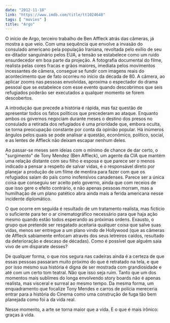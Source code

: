 ```yaml
---
date: "2012-11-18"
link: "https://www.imdb.com/title/tt1024648"
tags: [ "movies" ]
title: "Argo"
---
```

O início de Argo, terceiro trabalho de Ben Affleck atrás das câmeras, já mostra a que veio. Com uma sequência que envolve a invasão do consulado americano pela população Iraniana, revoltada pelo exílio de seu ex-ditador sanguinário pelos EUA, a tensão se estabelece como um ruído ensurdecedor em boa parte da projeção. A fotografia documental do filme, realista pelas cores fracas e grãos maiores, imediata pelos movimentos incessantes de câmera, consegue se fundir com imagens reais do acontecimento que de fato ocorreu no início da década de 80. A câmera, ao aplicar zooms nas pessoas envolvidas, aproxima o espectador do drama pessoal que se estabelece com esse evento quando descobrimos que seis refugiados poderão ser executados a qualquer momento se forem descobertos.

A introdução que precede a história é rápida, mas faz questão de apresentar todos os fatos políticos que precederam ao ataque. Enquanto ambos os governos negociam durante meses o destino dos presos no consulado a retirada dos refugiados é uma prioridade que, embora oculta, se torna preocupação constante por conta da opinião popular. Há inúmeros ângulos pelos quais se pode analisar a questão, econômico, político, social, e as lentes de Affleck não deixam escapar nenhum deles.

Ao passar-se meses sem ideias com o mínimo de chance de dar certo, o "surgimento" de Tony Mendez (Ben Affleck), um agente da CIA que mantém uma relação distante com seu filho e esposa e que parece ser o menos indicado a pensar a respeito de salvar vidas, é o responsável direto por planejar a produção de um filme de mentira para fazer com que os refugiados saiam do país como inofensivos canadenses. Parece ser a única coisa que conseguiu ser aceito pelo governo, ainda que com receios de que isso gere o efeito contrário, e não apenas pessoas morram, mas a humilhação de um plano patético abra ainda mais a ferida americana nesse incidente diplomático.

O que ocorre em seguida é resultado de um tratamento realista, mas fictício o suficiente para ter o ar cinematográfico necessário para que haja ação mesmo quando estão todos esperando as próximas ordens. Exausto, o grupo que pretende ser resgatado aceitaria qualquer coisa que salve suas vidas, menos ser entregue a um plano vindo de Hollywood (que as câmeras de Affleck sabiamente enfocam através dos seus letreiros caídos, resultado da deterioração e descaso de décadas). Como é possível que alguém saia vivo de um disparate desses?

De qualquer forma, o que nos segura nas cadeiras ainda é a certeza de que essas pessoas passaram muito próximo do que é retratado na tela, e que por isso mesmo sua história é digna de ser mostrada com grandiosidade e até com um certo tom teatral. Não que isso seja ruim. Tanto que um dos momentos mais sublimes do longa envolvendo story boards não é apenas realista, mas visceral e surreal ao mesmo tempo. Da mesma forma, um enquadramento que focalize Tony Mendes e carros de polícia mereceria entrar para a história do Cinema como uma construção de fuga tão bem planejada como foi a da vida real.

Nesse momento, a arte se torna maior que a vida. E o que é mais irônico: graças à vida.
